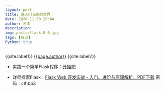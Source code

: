 ```yaml
---
layout: post
title: 进入Flask的世界
date: 2020-11-30 20:04
author: 三丰
description:
img: posts/flask-0-0.jpg
tags: [特训]
Python: true
---
```

{{site.label1}} <a href="/about">{{page.author}}</a> {{site.label2}}

- 实践一个简单Flask程序：[开始吧](https://read.helloflask.com)

- 详尽探索Flask：[Flask Web 开发实战 - 入门、进阶与原理解析，PDF下载](https://share.weiyun.com/5h4ce8wG) 密码：cthbp3
